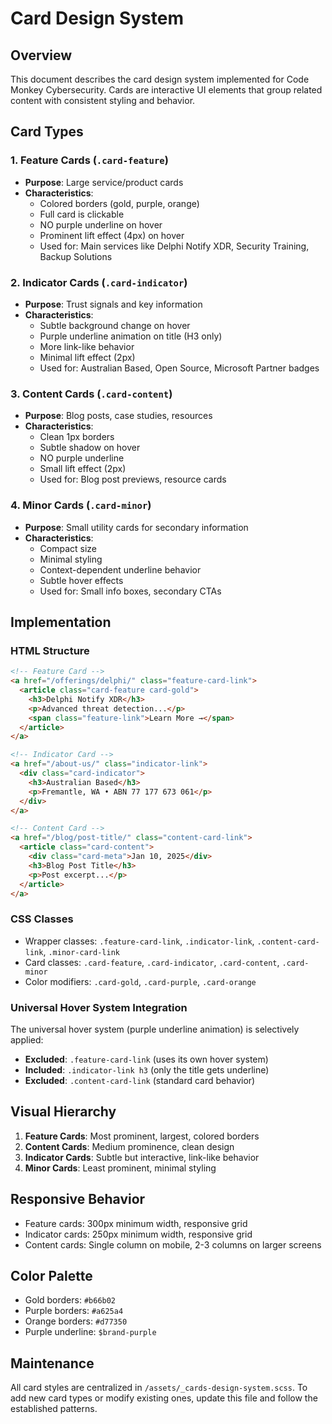 # Card Design System

## Overview

This document describes the card design system implemented for Code Monkey Cybersecurity. Cards are interactive UI elements that group related content with consistent styling and behavior.

## Card Types

### 1. Feature Cards (`.card-feature`)
- **Purpose**: Large service/product cards
- **Characteristics**:
  - Colored borders (gold, purple, orange)
  - Full card is clickable
  - NO purple underline on hover
  - Prominent lift effect (4px) on hover
  - Used for: Main services like Delphi Notify XDR, Security Training, Backup Solutions

### 2. Indicator Cards (`.card-indicator`)
- **Purpose**: Trust signals and key information
- **Characteristics**:
  - Subtle background change on hover
  - Purple underline animation on title (H3 only)
  - More link-like behavior
  - Minimal lift effect (2px)
  - Used for: Australian Based, Open Source, Microsoft Partner badges

### 3. Content Cards (`.card-content`)
- **Purpose**: Blog posts, case studies, resources
- **Characteristics**:
  - Clean 1px borders
  - Subtle shadow on hover
  - NO purple underline
  - Small lift effect (2px)
  - Used for: Blog post previews, resource cards

### 4. Minor Cards (`.card-minor`)
- **Purpose**: Small utility cards for secondary information
- **Characteristics**:
  - Compact size
  - Minimal styling
  - Context-dependent underline behavior
  - Subtle hover effects
  - Used for: Small info boxes, secondary CTAs

## Implementation

### HTML Structure

```html
<!-- Feature Card -->
<a href="/offerings/delphi/" class="feature-card-link">
  <article class="card-feature card-gold">
    <h3>Delphi Notify XDR</h3>
    <p>Advanced threat detection...</p>
    <span class="feature-link">Learn More →</span>
  </article>
</a>

<!-- Indicator Card -->
<a href="/about-us/" class="indicator-link">
  <div class="card-indicator">
    <h3>Australian Based</h3>
    <p>Fremantle, WA • ABN 77 177 673 061</p>
  </div>
</a>

<!-- Content Card -->
<a href="/blog/post-title/" class="content-card-link">
  <article class="card-content">
    <div class="card-meta">Jan 10, 2025</div>
    <h3>Blog Post Title</h3>
    <p>Post excerpt...</p>
  </article>
</a>
```

### CSS Classes

- Wrapper classes: `.feature-card-link`, `.indicator-link`, `.content-card-link`, `.minor-card-link`
- Card classes: `.card-feature`, `.card-indicator`, `.card-content`, `.card-minor`
- Color modifiers: `.card-gold`, `.card-purple`, `.card-orange`

### Universal Hover System Integration

The universal hover system (purple underline animation) is selectively applied:
- **Excluded**: `.feature-card-link` (uses its own hover system)
- **Included**: `.indicator-link h3` (only the title gets underline)
- **Excluded**: `.content-card-link` (standard card behavior)

## Visual Hierarchy

1. **Feature Cards**: Most prominent, largest, colored borders
2. **Content Cards**: Medium prominence, clean design
3. **Indicator Cards**: Subtle but interactive, link-like behavior
4. **Minor Cards**: Least prominent, minimal styling

## Responsive Behavior

- Feature cards: 300px minimum width, responsive grid
- Indicator cards: 250px minimum width, responsive grid
- Content cards: Single column on mobile, 2-3 columns on larger screens

## Color Palette

- Gold borders: `#b66b02`
- Purple borders: `#a625a4`
- Orange borders: `#d77350`
- Purple underline: `$brand-purple`

## Maintenance

All card styles are centralized in `/assets/_cards-design-system.scss`. To add new card types or modify existing ones, update this file and follow the established patterns.